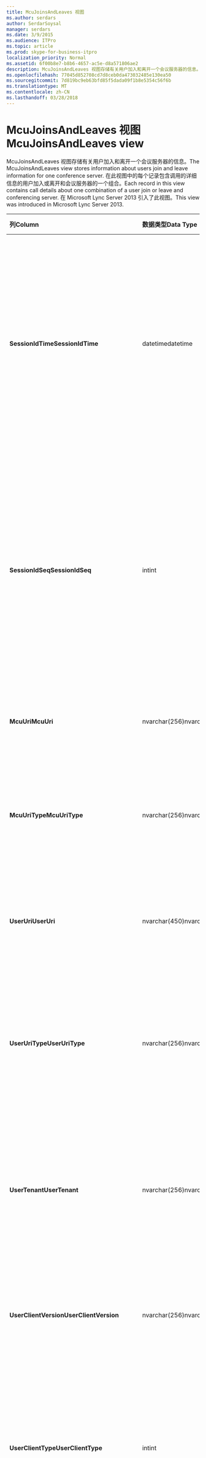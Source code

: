 ```yaml
---
title: McuJoinsAndLeaves 视图
ms.author: serdars
author: SerdarSoysal
manager: serdars
ms.date: 3/9/2015
ms.audience: ITPro
ms.topic: article
ms.prod: skype-for-business-itpro
localization_priority: Normal
ms.assetid: 6f00b8e7-b8b6-4657-ac5e-d8a571806ae2
description: McuJoinsAndLeaves 视图存储有关用户加入和离开一个会议服务器的信息。 在此视图中的每个记录包含调用的详细信息的用户加入或离开和会议服务器的一个组合。 在 Microsoft Lync Server 2013 引入了此视图。
ms.openlocfilehash: 77045d852708cd7d8ceb0da473032485e130ea50
ms.sourcegitcommit: 7d819bc9eb63bfd85f5dada09f1b8e5354c56f6b
ms.translationtype: MT
ms.contentlocale: zh-CN
ms.lasthandoff: 03/28/2018
---
```

# <a name="mcujoinsandleaves-view"></a><span data-ttu-id="a0b08-105">McuJoinsAndLeaves 视图</span><span class="sxs-lookup"><span data-stu-id="a0b08-105">McuJoinsAndLeaves view</span></span>
 
<span data-ttu-id="a0b08-106">McuJoinsAndLeaves 视图存储有关用户加入和离开一个会议服务器的信息。</span><span class="sxs-lookup"><span data-stu-id="a0b08-106">The McuJoinsAndLeaves view stores information about users join and leave information for one conference server.</span></span> <span data-ttu-id="a0b08-107">在此视图中的每个记录包含调用的详细信息的用户加入或离开和会议服务器的一个组合。</span><span class="sxs-lookup"><span data-stu-id="a0b08-107">Each record in this view contains call details about one combination of a user join or leave and conferencing server.</span></span> <span data-ttu-id="a0b08-108">在 Microsoft Lync Server 2013 引入了此视图。</span><span class="sxs-lookup"><span data-stu-id="a0b08-108">This view was introduced in Microsoft Lync Server 2013.</span></span>
  
|<span data-ttu-id="a0b08-109">**列**</span><span class="sxs-lookup"><span data-stu-id="a0b08-109">**Column**</span></span>|<span data-ttu-id="a0b08-110">**数据类型**</span><span class="sxs-lookup"><span data-stu-id="a0b08-110">**Data Type**</span></span>|<span data-ttu-id="a0b08-111">**详细信息**</span><span class="sxs-lookup"><span data-stu-id="a0b08-111">**Details**</span></span>|
|:-----|:-----|:-----|
|<span data-ttu-id="a0b08-112">**SessionIdTime**</span><span class="sxs-lookup"><span data-stu-id="a0b08-112">**SessionIdTime**</span></span> <br/> |<span data-ttu-id="a0b08-113">datetime</span><span class="sxs-lookup"><span data-stu-id="a0b08-113">datetime</span></span>  <br/> |<span data-ttu-id="a0b08-114">会议实例的时间。</span><span class="sxs-lookup"><span data-stu-id="a0b08-114">Time of conference instance.</span></span> <span data-ttu-id="a0b08-115">与 SessionIdSeq 配合使用，以唯一标识的会议实例。</span><span class="sxs-lookup"><span data-stu-id="a0b08-115">Used in conjunction with SessionIdSeq to uniquely identify a conference instance.</span></span> <span data-ttu-id="a0b08-116">[业务服务器 2015年的 Skype 在会议表格](conferences.md)的详细信息，请参阅。</span><span class="sxs-lookup"><span data-stu-id="a0b08-116">See the [Conferences table in Skype for Business Server 2015](conferences.md) for more information.</span></span> <br/> |
|<span data-ttu-id="a0b08-117">**SessionIdSeq**</span><span class="sxs-lookup"><span data-stu-id="a0b08-117">**SessionIdSeq**</span></span> <br/> |<span data-ttu-id="a0b08-118">int</span><span class="sxs-lookup"><span data-stu-id="a0b08-118">int</span></span>  <br/> |<span data-ttu-id="a0b08-119">若要标识的会议实例的 ID 号。</span><span class="sxs-lookup"><span data-stu-id="a0b08-119">ID number to identify the conference instance.</span></span> <span data-ttu-id="a0b08-120">与 SessionIdTime 配合使用，以唯一标识的会议实例。</span><span class="sxs-lookup"><span data-stu-id="a0b08-120">Used in conjunction with SessionIdTime to uniquely identify a conference instance.</span></span> <span data-ttu-id="a0b08-121">[业务服务器 2015年的 Skype 在会议表格](conferences.md)的详细信息，请参阅。</span><span class="sxs-lookup"><span data-stu-id="a0b08-121">See the [Conferences table in Skype for Business Server 2015](conferences.md) for more information.</span></span> <br/> |
|<span data-ttu-id="a0b08-122">**McuUri**</span><span class="sxs-lookup"><span data-stu-id="a0b08-122">**McuUri**</span></span> <br/> |<span data-ttu-id="a0b08-123">nvarchar(256)</span><span class="sxs-lookup"><span data-stu-id="a0b08-123">nvarchar(256)</span></span>  <br/> |<span data-ttu-id="a0b08-124">在用户连接到会议服务器的 URI。</span><span class="sxs-lookup"><span data-stu-id="a0b08-124">The URI of the conferencing server that the user connected to.</span></span>  <br/> |
|<span data-ttu-id="a0b08-125">**McuUriType**</span><span class="sxs-lookup"><span data-stu-id="a0b08-125">**McuUriType**</span></span> <br/> |<span data-ttu-id="a0b08-126">nvarchar(256)</span><span class="sxs-lookup"><span data-stu-id="a0b08-126">nvarchar(256)</span></span>  <br/> |<span data-ttu-id="a0b08-127">在用户连接到会议服务器的 URI。</span><span class="sxs-lookup"><span data-stu-id="a0b08-127">The URI of the conferencing server that the user connected to.</span></span> <span data-ttu-id="a0b08-128">[UriTypes 表](uritypes.md)的详细信息，请参阅。</span><span class="sxs-lookup"><span data-stu-id="a0b08-128">See the [UriTypes table](uritypes.md) for more information.</span></span> <br/> |
|<span data-ttu-id="a0b08-129">**UserUri**</span><span class="sxs-lookup"><span data-stu-id="a0b08-129">**UserUri**</span></span> <br/> |<span data-ttu-id="a0b08-130">nvarchar(450)</span><span class="sxs-lookup"><span data-stu-id="a0b08-130">nvarchar(450)</span></span>  <br/> |<span data-ttu-id="a0b08-131">其会议服务器加入/退出信息被捕获的用户的 URI。</span><span class="sxs-lookup"><span data-stu-id="a0b08-131">The URI of the user whose conferencing server join/leave information was captured.</span></span>  <br/> |
|<span data-ttu-id="a0b08-132">**UserUriType**</span><span class="sxs-lookup"><span data-stu-id="a0b08-132">**UserUriType**</span></span> <br/> |<span data-ttu-id="a0b08-133">nvarchar(256)</span><span class="sxs-lookup"><span data-stu-id="a0b08-133">nvarchar(256)</span></span>  <br/> |<span data-ttu-id="a0b08-134">被捕获的 URI 的用户的会议服务器加入/退出信息的类型。</span><span class="sxs-lookup"><span data-stu-id="a0b08-134">The type of URI of the user whose conferencing server join/leave information was captured.</span></span> <span data-ttu-id="a0b08-135">[UriTypes 表](uritypes.md)的详细信息，请参阅。</span><span class="sxs-lookup"><span data-stu-id="a0b08-135">See the [UriTypes table](uritypes.md) for more information.</span></span> <br/> |
|<span data-ttu-id="a0b08-136">**UserTenant**</span><span class="sxs-lookup"><span data-stu-id="a0b08-136">**UserTenant**</span></span> <br/> |<span data-ttu-id="a0b08-137">nvarchar(256)</span><span class="sxs-lookup"><span data-stu-id="a0b08-137">nvarchar(256)</span></span>  <br/> |<span data-ttu-id="a0b08-138">捕获的用户的会议服务器加入/退出信息的租户。</span><span class="sxs-lookup"><span data-stu-id="a0b08-138">The tenant of the user whose conferencing server join/leave information was captured.</span></span> <span data-ttu-id="a0b08-139">[租户表](tenants.md)的详细信息，请参阅。</span><span class="sxs-lookup"><span data-stu-id="a0b08-139">See the [Tenants table](tenants.md) for more information.</span></span> <br/> |
|<span data-ttu-id="a0b08-140">**UserClientVersion**</span><span class="sxs-lookup"><span data-stu-id="a0b08-140">**UserClientVersion**</span></span> <br/> |<span data-ttu-id="a0b08-141">nvarchar(256)</span><span class="sxs-lookup"><span data-stu-id="a0b08-141">nvarchar(256)</span></span>  <br/> |<span data-ttu-id="a0b08-142">捕获的用户的会议服务器加入/退出信息所使用的客户端版本。</span><span class="sxs-lookup"><span data-stu-id="a0b08-142">The version of client used by the user whose conferencing server join/leave information was captured.</span></span>  <br/> |
|<span data-ttu-id="a0b08-143">**UserClientType**</span><span class="sxs-lookup"><span data-stu-id="a0b08-143">**UserClientType**</span></span> <br/> |<span data-ttu-id="a0b08-144">int</span><span class="sxs-lookup"><span data-stu-id="a0b08-144">int</span></span>  <br/> |<span data-ttu-id="a0b08-145">客户端使用的用户的会议服务器加入/退出信息被捕获。</span><span class="sxs-lookup"><span data-stu-id="a0b08-145">The client used by the user whose conferencing server join/leave information was captured.</span></span> <span data-ttu-id="a0b08-146">[UserAgentDef 表](useragentdef.md)的更多详细信息，请参阅。</span><span class="sxs-lookup"><span data-stu-id="a0b08-146">See the [UserAgentDef table](useragentdef.md) for more details.</span></span> <br/> |
|<span data-ttu-id="a0b08-147">**UserClientCategory**</span><span class="sxs-lookup"><span data-stu-id="a0b08-147">**UserClientCategory**</span></span> <br/> |<span data-ttu-id="a0b08-148">nvarchar(64)</span><span class="sxs-lookup"><span data-stu-id="a0b08-148">nvarchar(64)</span></span>  <br/> |<span data-ttu-id="a0b08-149">捕获客户端使用的用户的会议服务器加入/退出信息的类别的名称。</span><span class="sxs-lookup"><span data-stu-id="a0b08-149">The name of the category of the client used by the user whose conferencing server join/leave information was captured.</span></span>  <br/> |
|<span data-ttu-id="a0b08-150">**McuUserInstance**</span><span class="sxs-lookup"><span data-stu-id="a0b08-150">**McuUserInstance**</span></span> <br/> |<span data-ttu-id="a0b08-151">int</span><span class="sxs-lookup"><span data-stu-id="a0b08-151">int</span></span>  <br/> |<span data-ttu-id="a0b08-152">唯一地标识用户同时登录到多个设备上的用户/设备组合。</span><span class="sxs-lookup"><span data-stu-id="a0b08-152">Uniquely identifies the user/device combination for users simultaneously logged on to multiple devices.</span></span>  <br/> |
|<span data-ttu-id="a0b08-153">**IsUserFromPstn**</span><span class="sxs-lookup"><span data-stu-id="a0b08-153">**IsUserFromPstn**</span></span> <br/> |<span data-ttu-id="a0b08-154">bit</span><span class="sxs-lookup"><span data-stu-id="a0b08-154">bit</span></span>  <br/> |<span data-ttu-id="a0b08-155">表示该用户是内部用户或未位。</span><span class="sxs-lookup"><span data-stu-id="a0b08-155">Bit that represents whether the user is an internal user or not.</span></span>  <br/> |
|<span data-ttu-id="a0b08-156">**DialogSessionIdTime**</span><span class="sxs-lookup"><span data-stu-id="a0b08-156">**DialogSessionIdTime**</span></span> <br/> |<span data-ttu-id="a0b08-157">datetime</span><span class="sxs-lookup"><span data-stu-id="a0b08-157">datetime</span></span>  <br/> |<span data-ttu-id="a0b08-158">会议请求的时间。</span><span class="sxs-lookup"><span data-stu-id="a0b08-158">Time of session request.</span></span> <span data-ttu-id="a0b08-159">与 SessionIdSeq 配合使用，以唯一标识会话。</span><span class="sxs-lookup"><span data-stu-id="a0b08-159">Used in conjunction with SessionIdSeq to uniquely identify a session.</span></span> <span data-ttu-id="a0b08-160">[对话框中业务服务器 2015年的 Skype 的表](dialogs.md)的详细信息，请参阅。</span><span class="sxs-lookup"><span data-stu-id="a0b08-160">See the [Dialogs table in Skype for Business Server 2015](dialogs.md) for more information.</span></span> <br/> |
|<span data-ttu-id="a0b08-161">**DialogSessionIdSeq**</span><span class="sxs-lookup"><span data-stu-id="a0b08-161">**DialogSessionIdSeq**</span></span> <br/> |<span data-ttu-id="a0b08-162">int</span><span class="sxs-lookup"><span data-stu-id="a0b08-162">int</span></span>  <br/> |<span data-ttu-id="a0b08-163">以标识会话的 ID 号。</span><span class="sxs-lookup"><span data-stu-id="a0b08-163">ID number to identify the session.</span></span> <span data-ttu-id="a0b08-164">与 SessionIdTime 配合使用，以唯一标识会话。</span><span class="sxs-lookup"><span data-stu-id="a0b08-164">Used in conjunction with SessionIdTime to uniquely identify a session.</span></span> <span data-ttu-id="a0b08-165">[对话框中业务服务器 2015年的 Skype 的表](dialogs.md)的详细信息，请参阅。</span><span class="sxs-lookup"><span data-stu-id="a0b08-165">See the [Dialogs table in Skype for Business Server 2015](dialogs.md) for more information.</span></span> <br/> |
|<span data-ttu-id="a0b08-166">**DialogId**</span><span class="sxs-lookup"><span data-stu-id="a0b08-166">**DialogId**</span></span> <br/> |<span data-ttu-id="a0b08-167">varchar(775)</span><span class="sxs-lookup"><span data-stu-id="a0b08-167">varchar(775)</span></span>  <br/> |<span data-ttu-id="a0b08-168">SIP 会话的对话框 ID。</span><span class="sxs-lookup"><span data-stu-id="a0b08-168">SIP dialog ID of the session.</span></span> <span data-ttu-id="a0b08-169">格式是： 对话; 从标记; 到标记。</span><span class="sxs-lookup"><span data-stu-id="a0b08-169">The format is: dialog;from-tag;to-tag.</span></span>  <br/> |
|<span data-ttu-id="a0b08-170">**UserJoinTime**</span><span class="sxs-lookup"><span data-stu-id="a0b08-170">**UserJoinTime**</span></span> <br/> |<span data-ttu-id="a0b08-171">datetime</span><span class="sxs-lookup"><span data-stu-id="a0b08-171">datetime</span></span>  <br/> |<span data-ttu-id="a0b08-172">用户加入会议的服务器的时间。</span><span class="sxs-lookup"><span data-stu-id="a0b08-172">Time the user joined the conferencing server.</span></span>  <br/> |
|<span data-ttu-id="a0b08-173">**UserLeaveTime**</span><span class="sxs-lookup"><span data-stu-id="a0b08-173">**UserLeaveTime**</span></span> <br/> |<span data-ttu-id="a0b08-174">datetime</span><span class="sxs-lookup"><span data-stu-id="a0b08-174">datetime</span></span>  <br/> |<span data-ttu-id="a0b08-175">离开会议服务器的用户的时间。</span><span class="sxs-lookup"><span data-stu-id="a0b08-175">Time the user left the conferencing server.</span></span>  <br/> |
   

